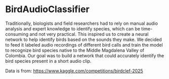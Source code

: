 # BirdAudioClassifier

Traditionally, biologists and field researchers had to rely on manual audio analysis and expert knowledge to identify species, which can be time-consuming and not very practical. This inspired us to create a neural network to help identify birds based on the sounds they make. We decided to feed it labeled audio recordings of different bird calls and train the model to recognize bird species native to the Middle Magdalena Valley of Colombia. Our goal was to build a network that could accurately identify the bird species present in a short audio clip.

Data is from: https://www.kaggle.com/competitions/birdclef-2025
